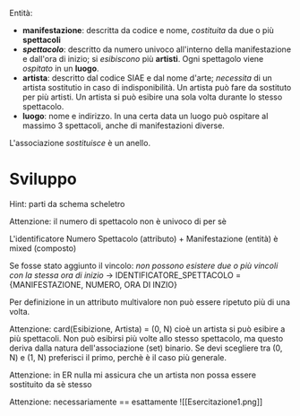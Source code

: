 Entità:
- **manifestazione**: descritta da codice e nome, *costituita* da due o più **spettacoli**
- ***spettacolo***: descritto da numero univoco all'interno della manifestazione e dall'ora di inizio; si *esibiscono* più **artisti**. Ogni spettagolo viene *ospitato* in un **luogo**.
- **artista**: descritto dal codice SIAE e dal nome d'arte; *necessita* di un artista sostitutio in caso di indisponibilità. Un artista può fare da sostituto per più artisti. Un artista si può esibire una sola volta durante lo stesso spettacolo.
- **luogo**: nome e indirizzo. In una certa data un luogo può ospitare al massimo 3 spettacoli, anche di manifestazioni diverse.

L'associazione *sostituisce* è un anello.

# Sviluppo
Hint: parti da schema scheletro

Attenzione: il numero di spettacolo non è univoco di per sè

L'identificatore Numero Spettacolo (attributo) + Manifestazione (entità) è mixed (composto)

Se fosse stato aggiunto il vincolo: _non possono esistere due o più vincoli con la stessa ora di inizio_ -> IDENTIFICATORE_SPETTACOLO = {MANIFESTAZIONE, NUMERO, ORA DI INZIO}

Per definizione in un attributo multivalore non può essere ripetuto più di una volta.

Attenzione: card(Esibizione, Artista) = (0, N) cioè un artista si può esibire a più spettacoli. Non può esibirsi più volte allo stesso spettacolo, ma questo deriva dalla natura dell'associazione (set) binario.
Se devi scegliere tra (0, N) e (1, N) preferisci il primo, perchè è il caso più generale.

Attenzione: in ER nulla mi assicura che un artista non possa essere sostituito da sè stesso

Attenzione: necessariamente == esattamente
![[Esercitazione1.png]]